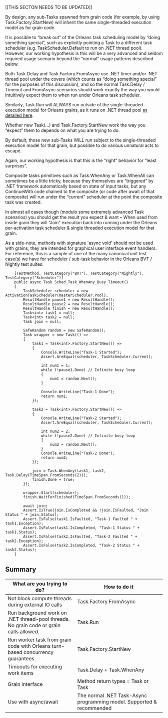 [[THIS SECTON NEEDS TO BE UPDATED]]

By design, any sub-Tasks spawned from grain code (for example, by using Task.Factory.StartNew) will inherit the same single-threaded execution model as for grain code.

 It is possible to “break out” of the Orleans task scheduling model by “doing something special”, such as explicitly pointing a Task to a different task scheduler (e.g. TaskScheduler.Default to run on .NET thread pool). However, our working hypothesis is this will be a very advanced and seldom required usage scenario beyond the “normal” usage patterns described below.

 Both Task.Delay and Task.Factory.FromAsync use .NET timer and/or .NET thread pool under the covers (which counts as “doing something special” for the purposes of this discussion), and so the normal Task.Delay / Timeout and FromAsync scenarios should work exactly the way you would intuitively expect them to when run under Orleans task scheduler.

 Similarly, Task.Run will ALWAYS run outside of the single-threaded execution model for Orleans grains, as it runs on .NET thread pool [as detailed here](http://blogs.msdn.com/b/pfxteam/archive/2011/10/24/10229468.aspx).

 Whether new Task(...) and Task.Factory.StartNew work the way you “expect” them to depends on what you are trying to do. 

 By default, those new sub-Tasks WILL run subject to the single-threaded execution model for that grain, but possible to do various unnatural acts to escape.

 Again, our working hypothesis is that this is the “right” behavior for “least surprises”.

Composite tasks primitives such as Task.WhenAny or Task.WhenAll can sometimes be a little tricky, because they themselves are “triggered” by .NET framework automatically based on state of input tasks, but any ContinueWith code chained to the composite (or code after await of that composite) will run under the “current” scheduler at the point the composite task was created. 

 In almost all cases though (modulo some extremely advanced Task scenarios) you should get the result you expect & want – When used from inside grain they will “Join” execution back into running under the Orleans per-activation task scheduler & single threaded execution model for that grain.


As a side-note, methods with signature 'async void' should not be used with grains, they are intended for graphical user interface event handlers.
For reference, this is a sample of one of the many canonical unit test case(s) we have for scheduler / sub-task behavior in the Orleans BVT / Nightly test suites:



        [TestMethod, TestCategory("BVT"), TestCategory("Nightly"), TestCategory("Scheduler")]
        public async Task Sched_Task_WhenAny_Busy_Timeout()
        {
            TaskScheduler scheduler = new ActivationTaskScheduler(masterScheduler.Pool);
            ResultHandle pause1 = new ResultHandle();
            ResultHandle pause2 = new ResultHandle();
            ResultHandle finish = new ResultHandle();
            Task<int> task1 = null;
            Task<int> task2 = null;
            Task join = null;

            SafeRandom random = new SafeRandom();
            Task wrapper = new Task(() =>
            {
                task1 = Task<int>.Factory.StartNew(() =>
                {
                    Console.WriteLine("Task-1 Started");
                    Assert.AreEqual(scheduler, TaskScheduler.Current);

                    int num1 = 1;
                    while (!pause1.Done) // Infinite busy loop
                    {
                        num1 = random.Next();
                    }

                    Console.WriteLine("Task-1 Done");
                    return num1;
                });

                task2 = Task<int>.Factory.StartNew(() =>
                {
                    Console.WriteLine("Task-2 Started");
                    Assert.AreEqual(scheduler, TaskScheduler.Current);

                    int num2 = 2;
                    while (!pause2.Done) // Infinite busy loop
                    {
                        num2 = random.Next();
                    }
                    Console.WriteLine("Task-2 Done");
                    return num2;
                });

                join = Task.WhenAny(task1, task2, Task.Delay(TimeSpan.FromSeconds(2)));
                finish.Done = true;
            });

            wrapper.Start(scheduler);
            finish.WaitForFinished(TimeSpan.FromSeconds(1));

            await join;
            Assert.IsTrue(join.IsCompleted && !join.IsFaulted, "Join Status " + join.Status);
            Assert.IsFalse(task1.IsFaulted, "Task-1 Faulted " + task1.Exception);
            Assert.IsFalse(task1.IsCompleted, "Task-1 Status " + task1.Status);
            Assert.IsFalse(task2.IsFaulted, "Task-2 Faulted " + task2.Exception);
            Assert.IsFalse(task2.IsCompleted, "Task-2 Status " + task2.Status);
        }





## Summary


  



What are you trying to do?   | How to do it 
------------- | -------------
Not block compute threads during external IO calls  |  Task.Factory.FromAsync 
Run background work on .NET thread-pool threads. No grain code or grain calls allowed.  |  Task.Run
Run worker task from grain code with Orleans turn-based concurrency guarantees. | Task.Factory.StartNew  
Timeouts for executing work items  | Task.Delay + Task.WhenAny  
Grain interface | Method return types = Task or Task<T> 
Use with async/await | The normal .NET Task-Async programming model. Supported & recommended  